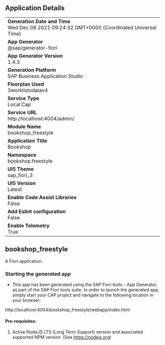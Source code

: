## Application Details
|               |
| ------------- |
|**Generation Date and Time**<br>Wed Dec 08 2021 09:24:32 GMT+0000 (Coordinated Universal Time)|
|**App Generator**<br>@sap/generator-fiori|
|**App Generator Version**<br>1.4.3|
|**Generation Platform**<br>SAP Business Application Studio|
|**Floorplan Used**<br>3worklistodatav4|
|**Service Type**<br>Local Cap|
|**Service URL**<br>http://localhost:4004/admin/
|**Module Name**<br>bookshop_freestyle|
|**Application Title**<br>Bookshop|
|**Namespace**<br>bookshop.freestyle|
|**UI5 Theme**<br>sap_fiori_3|
|**UI5 Version**<br>Latest|
|**Enable Code Assist Libraries**<br>False|
|**Add Eslint configuration**<br>False|
|**Enable Telemetry**<br>True|

## bookshop_freestyle

A Fiori application.

### Starting the generated app

-   This app has been generated using the SAP Fiori tools - App Generator, as part of the SAP Fiori tools suite.  In order to launch the generated app, simply start your CAP project and navigate to the following location in your browser:

http://localhost:4004/bookshop_freestyle/webapp/index.html

#### Pre-requisites:

1. Active NodeJS LTS (Long Term Support) version and associated supported NPM version.  (See https://nodejs.org)


